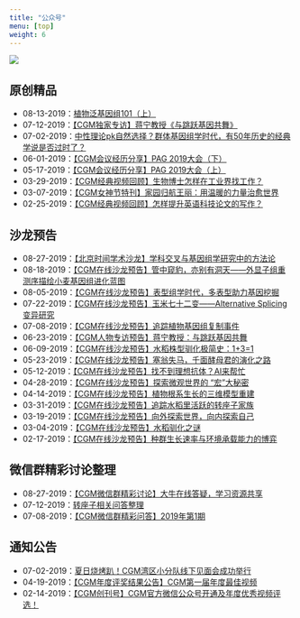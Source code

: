 ```yaml
---
title: "公众号"
menu: [top]
weight: 6
---
```


![](https://i.imgur.com/Po6sFb9.jpg)

## 原创精品

- 08-13-2019：[植物泛基因组101（上）](https://mp.weixin.qq.com/s/ATiF0sPq8SFcC9htatDm2w)
- 07-12-2019：[【CGM独家专访】蒋宁教授《与跳跃基因共舞》](https://mp.weixin.qq.com/s/dx2NOuadAHLvanfG3aBaAA)
- 07-02-2019：[中性理论pk自然选择？群体基因组学时代，有50年历史的经典学说是否过时了？](https://mp.weixin.qq.com/s/8fryXF-tHsQVVbhN8scZ4A)
- 06-01-2019：[【CGM会议经历分享】PAG 2019大会（下）](https://mp.weixin.qq.com/s/ZRVFE34R55kAZNZKC90HWQ)
- 05-17-2019：[【CGM会议经历分享】PAG 2019大会（上）](https://mp.weixin.qq.com/s/OI9aPG307m41rrCseWUTAw)
- 03-29-2019：[【CGM经典视频回顾】生物博士怎样在工业界找工作？](https://mp.weixin.qq.com/s/2d4LuVwSzL2gYiG8ibMntQ)
- 03-07-2019：[【CGM女神节特刊】家园归航王丽：用温暖的力量治愈世界](https://mp.weixin.qq.com/s/kTltC7ZCQYdUrESppC2FgQ)
- 02-25-2019：[【CGM经典视频回顾】怎样提升英语科技论文的写作？](https://mp.weixin.qq.com/s/BMAiRtL0BzLpso6PEef0pQ)

## 沙龙预告

- 08-27-2019：[【北京时间学术沙龙】学科交叉与基因组学研究中的方法论](https://mp.weixin.qq.com/s/U5kie9FqebHZRMjPCLaAOw)
- 08-18-2019：[【CGM在线沙龙预告】管中窥豹，亦别有洞天——外显子组重测序描绘小麦基因组进化蓝图](https://mp.weixin.qq.com/s/dF4BlcZZ6T1noKQt99DsnQ)
- 08-05-2019：[【CGM在线沙龙预告】表型组学时代，多表型助力基因挖掘](https://mp.weixin.qq.com/s/TkXdTeYHXi99alb8NF2mUw)
- 07-22-2019：[【CGM在线沙龙预告】玉米七十二变——Alternative Splicing变异研究](https://mp.weixin.qq.com/s/lpGa-MSvTqwjeWIvfpYFrA)
- 07-08-2019：[【CGM在线沙龙预告】追踪植物基因组复制事件](https://mp.weixin.qq.com/s/GQtK7Dt2f6O5WAziPe84Nw)
- 06-23-2019：[【CGM人物专访预告】蒋宁教授：与跳跃基因共舞](https://mp.weixin.qq.com/s/58wWPx4kpRtK9sfxMU1RAA)
- 06-09-2019：[【CGM在线沙龙预告】水稻株型驯化极简史：1+3=1](https://mp.weixin.qq.com/s/59TG-D3p4hynUeFEKurHPg)
- 05-23-2019：[【CGM在线沙龙预告】塞翁失马，千面酵母君的演化之路](https://mp.weixin.qq.com/s/GxTXFgBBVD1c40IYx16SPw)
- 05-12-2019：[【CGM在线沙龙预告】找不到理想抗体？AI来帮忙](https://mp.weixin.qq.com/s/GloI0babGSv1RfOkaiAm3Q)
- 04-28-2019：[【CGM在线沙龙预告】探索微观世界的 “宏”大秘密](https://mp.weixin.qq.com/s/8CyF_kbHImwJ-2QQK7jTZw)
- 04-14-2019：[【CGM在线沙龙预告】植物根系生长的三维模型重建](https://mp.weixin.qq.com/s/ncJK0o3o7_VqS6UO8k7g3Q)
- 03-31-2019：[【CGM在线沙龙预告】追踪水稻里活跃的转座子家族](https://mp.weixin.qq.com/s/f9B404Rs7T7GMWCEPjyqeQ)
- 03-19-2019：[【CGM在线沙龙预告】向外探索世界，向内探索自己](https://mp.weixin.qq.com/s/w3eh346PhGAbimJoZ0Asow)
- 03-04-2019：[【CGM在线沙龙预告】水稻驯化之谜](https://mp.weixin.qq.com/s/3equhiJJfcfVSIHj3h5l3g)
- 02-17-2019：[【CGM在线沙龙预告】种群生长速率与环境承载能力的博弈](https://mp.weixin.qq.com/s/P02gI9MBkOe854aPCSRu4Q)

## 微信群精彩讨论整理

- 08-27-2019：[【CGM微信群精彩讨论】大牛在线答疑，学习资源共享](https://mp.weixin.qq.com/s/qGKnMvVqaf_ZbpQPA0JLLw)
- 07-12-2019：[转座子相关问答整理](https://mp.weixin.qq.com/s/_8SMCQeKwJHYAFXAg3Sx-w)
- 07-08-2019：[【CGM微信群精彩问答】2019年第1期](https://mp.weixin.qq.com/s/Ig8O6i9mRbAt_0Ep4CRisg)

## 通知公告

- 07-02-2019：[夏日烧烤趴！CGM湾区小分队线下见面会成功举行](https://mp.weixin.qq.com/s/v47SgezRmmVpW7qhc6SbDQ)
- 04-19-2019：[【CGM年度评奖结果公告】CGM第一届年度最佳视频](https://mp.weixin.qq.com/s/5ehp8kfhPubmNV8k9ZFRnw)
- 02-14-2019：[【CGM创刊号】CGM官方微信公众号开通及年度优秀视频评选！](https://mp.weixin.qq.com/s/IbU7aX7-ZN_d8LGmZkvZBg)
